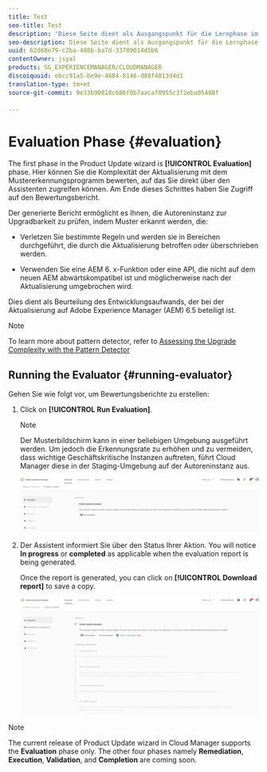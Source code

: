 ```yaml
---
title: Test
seo-title: Test
description: 'Diese Seite dient als Ausgangspunkt für die Lernphase im Produkt-Update-Assistenten. '
seo-description: Diese Seite dient als Ausgangspunkt für die Lernphase im Produkt-Update-Assistenten.
uuid: 62d68e79-c2ba-4d8b-ba7d-33709014d5b6
contentOwner: jsyal
products: SG_EXPERIENCEMANAGER/CLOUDMANAGER
discoiquuid: ebcc91a5-be9e-4684-8146-d88f4013d4d1
translation-type: tm+mt
source-git-commit: 9e33b90818c686f0b7aacaf0955c3f2eba05488f

---
```



# Evaluation Phase {#evaluation}

The first phase in the Product Update wizard is **[!UICONTROL Evaluation]** phase.
Hier können Sie die Komplexität der Aktualisierung mit dem Mustererkennungsprogramm bewerten, auf das Sie direkt über den Assistenten zugreifen können. Am Ende dieses Schrittes haben Sie Zugriff auf den Bewertungsbericht.

Der generierte Bericht ermöglicht es Ihnen, die Autoreninstanz zur Upgradbarkeit zu prüfen, indem Muster erkannt werden, die:

* Verletzen Sie bestimmte Regeln und werden sie in Bereichen durchgeführt, die durch die Aktualisierung betroffen oder überschrieben werden.

* Verwenden Sie eine AEM 6. x-Funktion oder eine API, die nicht auf dem neuen AEM abwärtskompatibel ist und möglicherweise nach der Aktualisierung umgebrochen wird.

Dies dient als Beurteilung des Entwicklungsaufwands, der bei der Aktualisierung auf Adobe Experience Manager (AEM) 6.5 beteiligt ist.

>[!NOTE]
>To learn more about pattern detector, refer to [Assessing the Upgrade Complexity with the Pattern Detector](https://helpx.adobe.com/experience-manager/6-4/sites/deploying/using/pattern-detector.html)

## Running the Evaluator {#running-evaluator}

Gehen Sie wie folgt vor, um Bewertungsberichte zu erstellen:

1. Click on **[!UICONTROL Run Evaluation]**.

   >[!NOTE]
   >Der Musterbildschirm kann in einer beliebigen Umgebung ausgeführt werden. Um jedoch die Erkennungsrate zu erhöhen und zu vermeiden, dass wichtige Geschäftskritische Instanzen auftreten, führt Cloud Manager diese in der Staging-Umgebung auf der Autoreninstanz aus.

   ![](assets/Run-Evaluation.png)

1. Der Assistent informiert Sie über den Status Ihrer Aktion. You will notice **In progress** or **completed** as applicable when the evaluation report is being generated.

   Once the report is generated, you can click on **[!UICONTROL Download report]** to save a copy.

   ![](assets/Evaluation-1.png)


>[!NOTE]
>The current release of Product Update wizard in Cloud Manager supports the **Evaluation** phase only. The other four phases namely **Remediation**, **Execution**, **Validation**, and **Completion** are coming soon.
